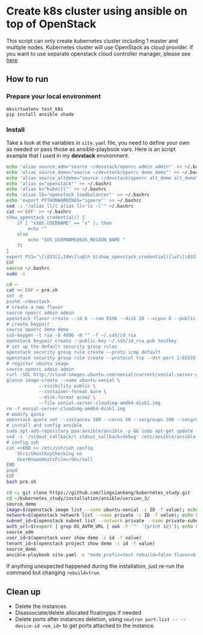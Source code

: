 # Create k8s cluster using ansible on top of OpenStack

This script can only create kubernetes cluster including 1 master and multiple nodes. Kubernetes cluster will use OpenStack as cloud provider. If you want to use separate openstack cloud controller manager, please see [here](https://github.com/lingxiankong/kubernetes-study/tree/master/installation/ansible/external-cloud-provider)

## How to run
### Prepare your local environment
```shell
mkvirtualenv test_k8s
pip install ansible shade
```

### Install
Take a look at the variables in `site.yaml` file, you need to define your own as needed or pass those as ansible-playbook vars. Here is an script example that I used in my **devstack** environment.

```bash
echo 'alias source_adm="source ~/devstack/openrc admin admin"' >> ~/.bashrc
echo 'alias source_demo="source ~/devstack/openrc demo demo"' >> ~/.bashrc
echo 'alias source_altdemo="source ~/devstack/openrc alt_demo alt_demo"' >> ~/.bashrc
echo 'alias o="openstack"' >> ~/.bashrc
echo 'alias k="kubectl"' >> ~/.bashrc
echo 'alias lb="openstack loadbalancer"' >> ~/.bashrc
echo 'export PYTHONWARNINGS="ignore"' >> ~/.bashrc
sed -i "/alias ll/c alias ll='ls -l'" ~/.bashrc
cat <<'EOF' >> ~/.bashrc
show_openstack_credential() {
    if [ "x$OS_USERNAME" == "x" ]; then
        echo ""
    else
        echo "$OS_USERNAME@$OS_REGION_NAME "
    fi
}
export PS1='\[\033[1;34m\]\u@\h $(show_openstack_credential)[\w]\[\033[00m\]\n\[\033[01;31m\]$\[\033[00m\] '
EOF
source ~/.bashrc
sudo -s

cd ~
cat << EOF > pre.sh
set -e
pushd ~/devstack
# create a new flavor
source openrc admin admin
openstack flavor create --id 6 --ram 8196 --disk 20 --vcpus 8 --public k8s
# create keypair
source openrc demo demo
ssh-keygen -t rsa -b 4096 -N "" -f ~/.ssh/id_rsa
openstack keypair create --public-key ~/.ssh/id_rsa.pub testkey
# set up the default security group rules
openstack security group rule create --proto icmp default
openstack security group rule create --protocol tcp --dst-port 1:65535 default
# register ubuntu image
source openrc admin admin
curl -SOL http://cloud-images.ubuntu.com/xenial/current/xenial-server-cloudimg-amd64-disk1.img
glance image-create --name ubuntu-xenial \
            --visibility public \
            --container-format bare \
            --disk-format qcow2 \
            --file xenial-server-cloudimg-amd64-disk1.img
rm -f xenial-server-cloudimg-amd64-disk1.img
# modify quota
openstack quota set --instances 100 --cores 50 --secgroups 100 --secgroup-rules 500 demo
# install and config ansible
sudo apt-add-repository ppa:ansible/ansible -y && sudo apt-get update -y && sudo apt-get install -y ansible qemu-kvm && sudo pip install shade
sed -i '/stdout_callback/c stdout_callback=debug' /etc/ansible/ansible.cfg
# config ssh
cat <<END >> /etc/ssh/ssh_config
    StrictHostKeyChecking no
    UserKnownHostsFile=/dev/null
END
popd
EOF
bash pre.sh

cd ~; git clone https://github.com/lingxiankong/kubernetes_study.git
cd ~/kubernetes_study/installation/ansible/version_3/
source_demo
image=$(openstack image list --name ubuntu-xenial -c ID -f value); echo $image
network=$(openstack network list --name private -c ID -f value); echo $network
subnet_id=$(openstack subnet list --network private --name private-subnet -c ID -f value); echo $subnet_id
auth_url=$(export | grep OS_AUTH_URL | awk -F '"' '{print $2}'); echo $auth_url
source_adm
user_id=$(openstack user show demo -c id -f value)
tenant_id=$(openstack project show demo -c id -f value)
source_demo
ansible-playbook site.yaml -e "node_prefix=test rebuild=false flavor=6 image=$image network=$network key_name=testkey private_key=$HOME/.ssh/id_rsa auth_url=$auth_url user_id=$user_id password=password tenant_id=$tenant_id region=RegionOne subnet_id=$subnet_id k8s_version=1.13.2"
```

If anything unexpected happened during the installation, just re-run the command but changing `rebuild=true`.

## Clean up

- Delete the instances
- Disassociate/delete allocated floatingips if needed
- Delete ports after instances deletion, using `neutron port-list -- --device-id <vm_id>` to get ports attached to the instance.
